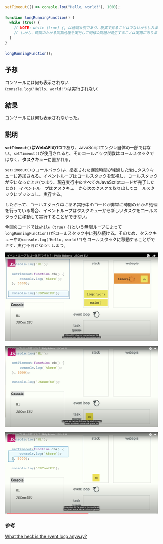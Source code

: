 ```js
setTimeout(() => console.log("Hello, world!"), 1000);

function longRunningFunction() {
  while (true) {
    // NOTE: while (true) {} は極端な例であり、現実で見ることは少ないかもしれません。
    // しかし、時間のかかる同期処理を実行して同様の問題が発生することは実際にあります。
  }
}

longRunningFunction();
```

## 予想

コンソールには何も表示されない  
(`console.log("Hello, world!")`は実行されない)

## 結果

コンソールには何も表示されなかった。

## 説明

**`setTimeout()`はWebAPIの1つ**であり、JavaScriptエンジン自体の一部ではない。`setTimeout()`が使用されると、そのコールバック関数はコールスタックではなく、**タスクキュー**に置かれる。

`setTimeout()`のコールバックは、指定された遅延時間が経過した後にタスクキューに追加される。イベントループはコールスタックを監視し、コールスタックが空になったとき(つまり、現在実行中のすべてのJavaScriptコードが完了したとき)、イベントループはタスクキューから次のタスクを取り出してコールスタックにプッシュし、実行する。

したがって、コールスタック中にある実行中のコードが非常に時間のかかる処理を行っている場合、イベントループはタスクキューから新しいタスクをコールスタックに移動して実行することができない。

今回のコードでは`while (true) {}`という無限ループによって`longRunningFunction()`がコールスタック中に残り続ける。そのため、タスクキュー中の`console.log("Hello, world!")`をコールスタックに移動することができず、実行不可となってしまう。

![alt text](eventloop.png)

![alt text](eventloop2.png)

![alt text](eventloop3.png)

### 参考

[What the heck is the event loop anyway?](https://www.youtube.com/watch?v=8aGhZQkoFbQ)
